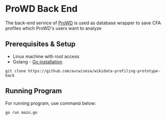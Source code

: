 # ProWD Back End

The back-end service of [ProWD]((http://prowd.id)) is used as database wrapper to save CFA profiles which ProWD's users want to analyze

## Prerequisites & Setup

- Linux machine with root access
- Golang - [Go installation](https://golang.org/doc/install)

```
git clone https://github.com/avcwisesa/wikidata-profiling-prototype-back
```

## Running Program

For running program, use command below:
```
go run main.go
```
